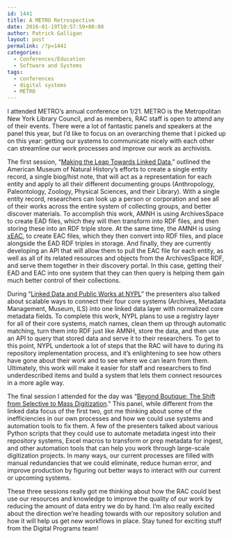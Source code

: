 ```yaml
---
id: 1441
title: A METRO Retrospective
date: 2016-01-19T10:57:59+00:00
author: Patrick Galligan
layout: post
permalink: /?p=1441
categories:
  - Conferences/Education
  - Software and Systems
tags:
  - conferences
  - digital systems
  - METRO
---
```

I attended METRO’s annual conference on 1/21. METRO is the Metropolitan New York Library Council, and as members, RAC staff is open to attend any of their events. There were a lot of fantastic panels and speakers at the panel this year, but I’d like to focus on an overarching theme that I picked up on this year: getting our systems to communicate nicely with each other can streamline our work processes and improve our work as archivists.<!--more-->

The first session, “[Making the Leap Towards Linked Data](https://drive.google.com/file/d/0B3Mh8PAXKHOlZGpoU1ZCUk5WVDA/view),” outlined the American Museum of Natural History’s efforts to create a single entity record, a single biog/hist note, that will act as a representation for each entity and apply to all their different documenting groups (Anthropology, Paleontology, Zoology, Physical Sciences, and their Library). With a single entity record, researchers can look up a person or corporation and see all of their works across the entire system of collecting groups, and better discover materials. To accomplish this work, AMNH is using ArchivesSpace to create EAD files, which they will then transform into RDF files, and then storing these into an RDF triple store. At the same time, the AMNH is using [xEAC](https://github.com/ewg118/xEAC), to create EAC files, which they then convert into RDF files, and place alongside the EAD RDF triples in storage. And finally, they are currently developing an API that will allow them to pull the EAC file for each entity, as well as all of its related resources and objects from the ArchivesSpace RDF, and serve them together in their discovery portal. In this case, getting their EAD and EAC into one system that they can then query is helping them gain much better control of their collections.

During “[Linked Data and Public Works at NYPL](https://drive.google.com/file/d/0B3Mh8PAXKHOlVDBIbEhaR3h5cGs/view)” the presenters also talked about scalable ways to connect their four core systems (Archives, Metadata Management, Museum, ILS) into one linked data layer with normalized core metadata fields. To complete this work, NYPL plans to use a registry layer for all of their core systems, match names, clean them up through automatic matching, turn them into RDF just like AMNH, store the data, and then use an API to query that stored data and serve it to their researchers. To get to this point, NYPL undertook a lot of steps that the RAC will have to during its repository implementation process, and it’s enlightening to see how others have gone about their work and to see where we can learn from them. Ultimately, this work will make it easier for staff and researchers to find underdescribed items and build a system that lets them connect resources in a more agile way.

The final session I attended for the day was “[Beyond Boutique: The Shift from Selective to Mass Digitization](https://drive.google.com/file/d/0B3Mh8PAXKHOlR1JyWnNCUGlzZnM/view)." This panel, while different from the linked data focus of the first two, got me thinking about some of the inefficiencies in our own processes and how we could use systems and automation tools to fix them. A few of the presenters talked about various Python scripts that they could use to automate metadata ingest into their repository systems, Excel macros to transform or prep metadata for ingest, and other automation tools that can help you work through large-scale digitization projects. In many ways, our current processes are filled with manual redundancies that we could eliminate, reduce human error, and improve production by figuring out better ways to interact with our current or upcoming systems.

These three sessions really got me thinking about how the RAC could best use our resources and knowledge to improve the quality of our work by reducing the amount of data entry we do by hand. I’m also really excited about the direction we’re heading towards with our repository solution and how it will help us get new workflows in place. Stay tuned for exciting stuff from the Digital Programs team!
